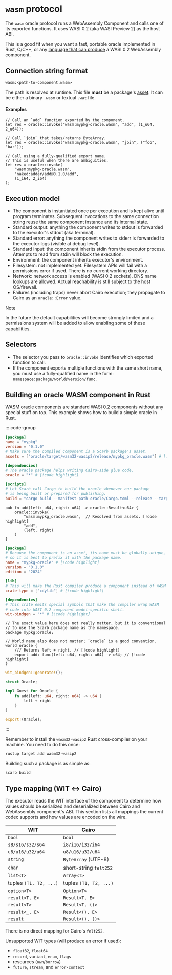 # `wasm` protocol

The `wasm` oracle protocol runs a WebAssembly Component and calls one of its exported functions.
It uses WASI 0.2 (aka WASI Preview 2) as the host ABI.

This is a good fit when you want a fast, portable oracle implemented in Rust, C/C++, or any [language that can
produce](https://component-model.bytecodealliance.org/language-support.html) a WASI 0.2 WebAssembly component.

## Connection string format

```
wasm:<path-to-component.wasm>
```

The path is resolved at runtime. This file **must** be a package's [asset](../../reference/manifest.md#assets).
It can be either a binary `.wasm` or textual `.wat` file.

#### Examples

```cairo
// Call an `add` function exported by the component.
let res = oracle::invoke("wasm:mypkg-oracle.wasm", "add", (1_u64, 2_u64));

// Call `join` that takes/returns ByteArray.
let res = oracle::invoke("wasm:mypkg-oracle.wasm", "join", ("foo", "bar"));

// Call using a fully‑qualified export name.
// This is useful when there are ambiguities.
let res = oracle::invoke(
    "wasm:mypkg-oracle.wasm",
    "naked:adder/add@0.1.0/add",
    (1_i64, 2_i64)
);
```

## Execution model

- The component is instantiated once per execution and is kept alive until program terminates. Subsequent invocations to
  the same connection string reuse the same component instance and its internal state.
- Standard output: anything the component writes to stdout is forwarded to the executor's stdout (aka terminal).
- Standard error: anything the component writes to stderr is forwarded to the executor logs (visible at debug level).
- Standard input: the component inherits stdin from the executor process. Attempts to read from stdin will block the
  execution.
- Environment: the component inherits executor's environment.
- Filesystem: not implemented yet. Filesystem APIs will fail with a permissions error if used. There is no current
  working directory.
- Network: network access is enabled (WASI 0.2 sockets). DNS name lookups are allowed. Actual reachability is still
  subject to the host OS/firewall.
- Failures (including traps) never abort Cairo execution; they propagate to Cairo as an `oracle::Error` value.

> [!NOTE]
> In the future the default capabilities will become strongly limited and a permissions system will be added to allow
> enabling some of these capabilities.

## Selectors

- The selector you pass to `oracle::invoke` identifies which exported function to call.
- If the component exports multiple functions with the same short name, you must use a fully‑qualified name in the form:
  `namespace:package/world@version/func`.

## Building an oracle WASM component in Rust

WASM oracle components are standard WASI 0.2 components without any special stuff on top.
This example shows how to build a simple oracle in Rust.

::: code-group

```toml [Scarb.toml]
[package]
name = "mypkg"
version = "0.1.0"
# Make sure the compiled component is a Scarb package's asset.
assets = ["oracle/target/wasm32-wasip2/release/mypkg_oracle.wasm"] # [!code highlight]

[dependencies]
# The oracle package helps writing Cairo-side glue code.
oracle = "*" # [!code highlight]

[scripts]
# Let Scarb call Cargo to build the oracle whenever our package
# is being built or prepared for publishing.
build = "cargo build --manifest-path oracle/Cargo.toml --release --target wasm32-wasip2" # [!code highlight]
```

```cairo [src/lib.cairo]
pub fn add(left: u64, right: u64) -> oracle::Result<u64> {
    oracle::invoke(
        "wasm:mypkg_oracle.wasm",  // Resolved from assets. [!code highlight]
        "add",
        (left, right)
    )
}
```

```toml [oracle/Cargo.toml]
[package]
# Because the component is an asset, its name must be globally unique,
# so it is best to prefix it with the package name.
name = "mypkg-oracle" # [!code highlight]
version = "0.1.0"
edition = "2024"

[lib]
# This will make the Rust compiler produce a component instead of WASM CLI.
crate-type = ["cdylib"] # [!code highlight]

[dependencies]
# This crate emits special symbols that make the compiler wrap WASM
# code into WASI 0.2 component model-specific shell.
wit-bindgen = "*" # [!code highlight]
```

```wit [oracle/wit/oracle.wit]
// The exact value here does not really matter, but it is conventional
// to use the Scarb package name as the namespace.
package mypkg:oracle;

// World name also does not matter; `oracle` is a good convention.
world oracle {
    /// Returns left + right. // [!code highlight]
    export add: func(left: u64, right: u64) -> u64; // [!code highlight]
}
```

```rust [oracle/src/lib.rs]
wit_bindgen::generate!();

struct Oracle;

impl Guest for Oracle {
    fn add(left: u64, right: u64) -> u64 {
        left + right
    }
}

export!(Oracle);
```

:::

Remember to install the `wasm32-wasip2` Rust cross-compiler on your machine. You need to do this once:

```shell
rustup target add wasm32-wasip2
```

Building such a package is as simple as:

```shell
scarb build
```

## Type mapping (WIT ↔ Cairo)

The executor reads the WIT interface of the component to determine how values should be serialized and deserialized
between Cairo and WebAssembly component's ABI. This section lists all mappings the current codec supports and how values
are encoded on the wire.

| WIT                    | Cairo                  |
| ---------------------- | ---------------------- |
| `bool`                 | `bool`                 |
| `s8/s16/s32/s64`       | `i8/i16/i32/i64`       |
| `u8/u16/u32/u64`       | `u8/u16/u32/u64`       |
| `string`               | `ByteArray` (UTF-8)    |
| `char`                 | short-string `felt252` |
| `list<T>`              | `Array<T>`             |
| tuples `(T1, T2, ...)` | tuples `(T1, T2, ...)` |
| `option<T>`            | `Option<T>`            |
| `result<T, E>`         | `Result<T, E>`         |
| `result<T>`            | `Result<T, ()>`        |
| `result<_, E>`         | `Result<(), E>`        |
| `result`               | `Result<(), ()>`       |

There is no direct mapping for Cairo's `felt252`.

Unsupported WIT types (will produce an error if used):

- `float32`, `float64`
- `record`, `variant`, `enum`, `flags`
- resources (`own`/`borrow`)
- `future`, `stream`, and `error-context`
